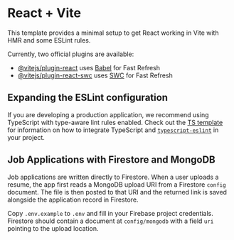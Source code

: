 # React + Vite

This template provides a minimal setup to get React working in Vite with HMR and some ESLint rules.

Currently, two official plugins are available:

- [@vitejs/plugin-react](https://github.com/vitejs/vite-plugin-react/blob/main/packages/plugin-react) uses [Babel](https://babeljs.io/) for Fast Refresh
- [@vitejs/plugin-react-swc](https://github.com/vitejs/vite-plugin-react/blob/main/packages/plugin-react-swc) uses [SWC](https://swc.rs/) for Fast Refresh

## Expanding the ESLint configuration

If you are developing a production application, we recommend using TypeScript with type-aware lint rules enabled. Check out the [TS template](https://github.com/vitejs/vite/tree/main/packages/create-vite/template-react-ts) for information on how to integrate TypeScript and [`typescript-eslint`](https://typescript-eslint.io) in your project.

## Job Applications with Firestore and MongoDB

Job applications are written directly to Firestore. When a user uploads a resume, the app first reads a MongoDB upload URI from a Firestore `config` document. The file is then posted to that URI and the returned link is saved alongside the application record in Firestore.

Copy `.env.example` to `.env` and fill in your Firebase project credentials. Firestore should contain a document at `config/mongodb` with a field `uri` pointing to the upload location.
